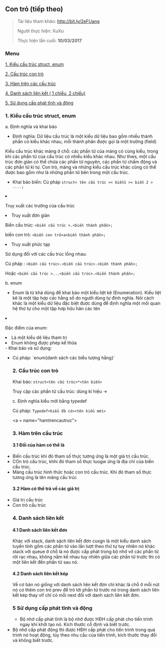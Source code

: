 ## Con trỏ (tiếp theo)

> Tài liệu tham khảo:  http://bit.ly/2eFUang
>
> Người thực hiện: XuXu
>
> Thực hiện lần cuối: **10/03/2017**
>

### Menu

[1. Kiểu cấu trúc struct, enum](#struct)

[2. Cấu trúc con trỏ](#cautruc)

[3. Hàm trên các cấu trúc](#ham) 

[4. Danh sách liên kết ( 1 chiều, 2 chiều)](#danhsachlienket) 

[5. Sử dụng cấp phát tĩnh và động ](#capphat)


<a name="giaithich"></a>

### 1. Kiểu cấu trúc struct, enum 

a. Định nghĩa và khai báo

 - Định nghĩa: Dữ liệu cấu trúc là một kiểu dữ liệu bao gồm nhiều thành phần có kiểu khác nhau, mỗi thành phân được gọi là một trường (field)</ul> 

Kiểu cấu trúc khác mảng ở chỗ: các phần tử của mảng có cùng kiểu, trong khi các phần tử của cấu trúc có nhiều kiểu khác nhau. Như thws, một cấu trúc đơn giản có thể chứa các phần tử nguyên, các phần tử chấm động và các phần tử kí tự. Con trỏ, mảng và những kiểu cấu trúc khác cũng có thể được bao gồm như là những phần tử bên trong một cấu trúc.

- Khai báo biến: Cú pháp `struct< tên cấu trúc >< biến1 >< biến 2 > ....;`</ul>

- Truy xuất các trường của cấu trúc<ul>

<li> Truy xuất đơn giản </li>

Biến cấu trúc: `<biến cấu trúc >.<biến thành phần>;`

biến con trỏ: `<biến con trỏ>a<biến thành phần>;`

<li> Truy xuất phức tạp </li>

Sử dụng đối với các cấu trúc lồng nhau:

Cú pháp : `<biến cấu trúc>.<biến cấu trúc>.<biến thành phần>;`

Hoặc `<biến cấu trúc >...<biến cấu trúc>.<biến thành phần>;`

b. enum

- Enum là từ khá dùng để khai báo một kiểu liệt kê (Enumeration). Kiểu liệt kê là một tập hợp các hằng số do người dùng tự định nghĩa. Nói cách khác là một kiểu dữ liệu đặc biệt được dùng để định nghĩa một mối quan hệ thứ tự cho một tập hơp hữu hãn các tên </ul>

- Đặc điểm của enum:<ul>

<li>Là một kiểu dẽ liệu tham trị </li>

<li>Enum không được phép kế thừa</li>
</ul> 
- Khai báo và sử dụng:
<ul>
<li>Cú pháp: `enum<tên enum>{danh sách các biểu tượng hằng}`


<a name="cautruccontro"></a>


### 2. Cấu trúc con trỏ 

Khai báo: `struct<tên cấu trúc>*<tên biến>`

Truy cập các phần tử cấu trúc: dùng kí hiệu ->

c. Định nghĩa kiểu mới bằng typedef

Cú pháp: `Typedef<kiểu đã có><tên kiểu mới>`

<a = name="hamtrencautruc"></a>

### 3. Hàm trên cấu trúc

#### 3.1 Đối của hàm có thể là

<li> Biến cấu trúc khi đó tham số thực tương ứng là một giá trị cấu trúc.</li>
<li> COn trỏ cấu trúc, khhi đó tham số thực tuogw ứng là địa chỉ của biến cấu trúc. </li>
<li> Mảng cấu trúc hình thức hoặc con trỏ cấu trúc. Khi đó tham số thực tương ứng là tên mảng cấu trúc</li>

#### 3.2 Hàm có thể trả về các giá trị 

<li> Giá trị cấu trúc </li>
<li> Con trỏ cấu trúc </li>

<a name="danhsachlienket">

### 4. Danh sách liên kết

#### 4.1 Danh sách liên kết đơn

Khác với stack, danh sách liên kết đơn cuxgn là một kiểu danh sách tuyến tính gồm các phần tử vào lần lượt theo thứ tự tuy nhiên nó khác stack với queue ở chỗ là nó được cấp phát trong bộ nhớ vở các phần tử rời rạc nhau, không nằm kề nhau tuy nhiên giữa các phần tử trước thì có một liên kết đến phần tử sau nó.

#### 4.2 Danh sách liên kết kép 

Về cơ bản nó giống với danh sách liên kết đơn  chỉ khác là chỗ ở mỗi nút nó có thêm con trỏ prev để trỏ tới phần tử trước nó trong danh sách liên kết kép thay vif chỉ có mỗi next đối với danh sách liên kết đơn.

### 5 Sử dụng cấp phát tĩnh và động 
- Bộ nhớ cấp phát tĩnh là bộ nhớ được HĐH cấp phát cho tiến trình ngay khi khởi tạo nó. Kích thước cố định và biết trước.</ul> 
- Bộ nhớ cấp phát động thì được HĐH cấp phát cho tiến trình trong quá trình nó hoạt động, tùy theo nhu cầu của tiến trình, kích thước thay đổi và không biết trước.</ul>




